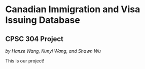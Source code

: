 # Canadian Immigration and Visa Issuing Database
## CPSC 304 Project
_by Hanze Wang, Kunyi Wang, and Shawn Wu_

This is our project!